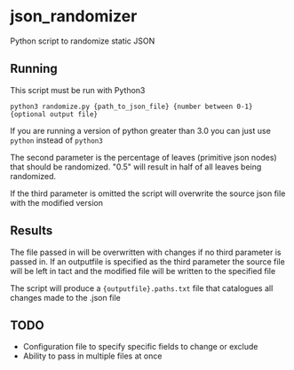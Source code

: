 # json_randomizer
Python script to randomize static JSON 

## Running

This script must be run with Python3

`python3 randomize.py {path_to_json_file} {number between 0-1} {optional output file}`

If you are running a version of python greater than 3.0 you can just use `python` instead of `python3`

The second parameter is the percentage of leaves (primitive json nodes) that should be randomized. "0.5" will result in half of all leaves being randomized.

If the third parameter is omitted the script will overwrite the source json file with the modified version

## Results

The file passed in will be overwritten with changes if no third parameter is passed in. If an outputfile is specified as the third parameter the source file will be left in tact and the modified file will be written to the specified file 

The script will produce a `{outputfile}.paths.txt` file that catalogues all changes made to the .json file

## TODO

* Configuration file to specify specific fields to change or exclude
* Ability to pass in multiple files at once

